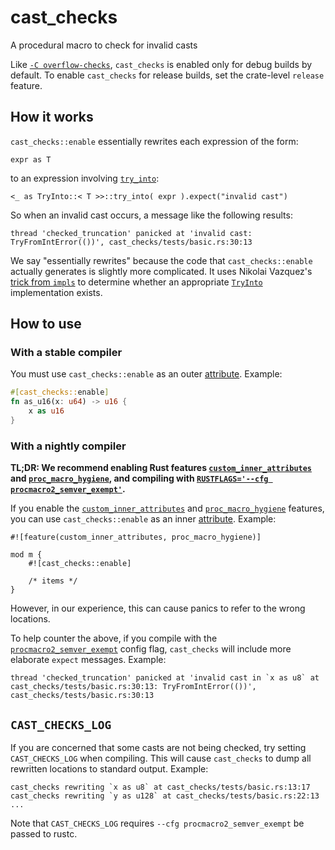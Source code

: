 # cast_checks

A procedural macro to check for invalid casts

Like [`-C overflow-checks`], `cast_checks` is enabled only for debug builds by default. To enable `cast_checks` for release builds, set the crate-level `release` feature.

## How it works

`cast_checks::enable` essentially rewrites each expression of the form:

```rust,ignore
expr as T
```

to an expression involving [`try_into`]:

```rust,ignore
<_ as TryInto::< T >>::try_into( expr ).expect("invalid cast")
```

So when an invalid cast occurs, a message like the following results:

```text
thread 'checked_truncation' panicked at 'invalid cast: TryFromIntError(())', cast_checks/tests/basic.rs:30:13
```

We say "essentially rewrites" because the code that `cast_checks::enable` actually generates is slightly more complicated. It uses Nikolai Vazquez's [trick from `impls`] to determine whether an appropriate [`TryInto`] implementation exists.

## How to use

### With a stable compiler

You must use `cast_checks::enable` as an outer [attribute]. Example:

```rust
#[cast_checks::enable]
fn as_u16(x: u64) -> u16 {
    x as u16
}
```

### With a nightly compiler

**TL;DR: We recommend enabling Rust features [`custom_inner_attributes`] and [`proc_macro_hygiene`], and compiling with [`RUSTFLAGS='--cfg procmacro2_semver_exempt'`].**

If you enable the [`custom_inner_attributes`] and [`proc_macro_hygiene`] features, you can use `cast_checks::enable` as an inner [attribute]. Example:

```rust,ignore
#![feature(custom_inner_attributes, proc_macro_hygiene)]

mod m {
    #![cast_checks::enable]

    /* items */
}
```

However, in our experience, this can cause panics to refer to the wrong locations.

To help counter the above, if you compile with the [`procmacro2_semver_exempt`] config flag, `cast_checks` will include more elaborate `expect` messages. Example:

```text
thread 'checked_truncation' panicked at 'invalid cast in `x as u8` at cast_checks/tests/basic.rs:30:13: TryFromIntError(())', cast_checks/tests/basic.rs:30:13
```

## `CAST_CHECKS_LOG`

If you are concerned that some casts are not being checked, try setting `CAST_CHECKS_LOG` when compiling. This will cause `cast_checks` to dump all rewritten locations to standard output. Example:

```text
cast_checks rewriting `x as u8` at cast_checks/tests/basic.rs:13:17
cast_checks rewriting `y as u128` at cast_checks/tests/basic.rs:22:13
...
```

Note that `CAST_CHECKS_LOG` requires `--cfg procmacro2_semver_exempt` be passed to rustc.

[`-c overflow-checks`]: https://doc.rust-lang.org/rustc/codegen-options/index.html#overflow-checks
[attribute]: https://doc.rust-lang.org/reference/attributes.html
[`custom_inner_attributes`]: https://github.com/rust-lang/rust/issues/54726
[`procmacro2_semver_exempt`]: https://github.com/dtolnay/proc-macro2#unstable-features
[`proc_macro_hygiene`]: https://github.com/rust-lang/rust/issues/54727
[`rustflags='--cfg procmacro2_semver_exempt'`]: https://github.com/dtolnay/proc-macro2#unstable-features
[trick from `impls`]: https://github.com/nvzqz/impls#how-it-works
[`tryinto`]: https://doc.rust-lang.org/std/convert/trait.TryInto.html
[`try_into`]: https://doc.rust-lang.org/std/convert/trait.TryInto.html#tymethod.try_into
